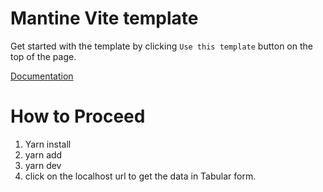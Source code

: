 # Mantine Vite template

Get started with the template by clicking `Use this template` button on the top of the page.

[Documentation](https://mantine.dev/guides/vite/)


# How to Proceed
   
   1. Yarn install
   2. yarn add
   3. yarn dev
   4. click on the localhost url to get the data in Tabular form.